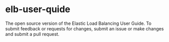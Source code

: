 # elb-user-quide
The open source version of the Elastic Load Balancing User Guide. To submit feedback or requests for changes, submit an issue or make changes and submit a pull request.
